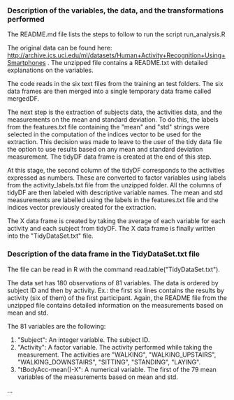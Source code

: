 ### Description of the variables, the data, and the transformations performed

The README.md file lists the steps to follow to run the script run_analysis.R

The original data can be found here: http://archive.ics.uci.edu/ml/datasets/Human+Activity+Recognition+Using+Smartphones . The unzipped file contains a README.txt with detailed explanations on the variables.

The code reads in the six text files from the training an test folders. The six data frames are then merged into a single temporary data frame called mergedDF.

The next step is the extraction of subjects data, the activities data, and the measurements on the mean and standard deviation. To do this, the labels from the features.txt file containing the "mean" and "std" strings were selected in the computation of the indices vector to be used for the extraction. This decision was made to leave to the user of the tidy data file the option to use results based on any mean and standard deviation measurement. The tidyDF data frame is created at the end of this step.

At this stage, the second column of the tidyDF corresponds to the activities expressed as numbers. These are converted to factor variables using labels from the activity_labels.txt file from the unzipped folder. All the columns of tidyDF are then labeled with descriptive variable names. The mean and std measurements are labelled using the labels in the features.txt file and the indices vector previously created for the extraction.

The X data frame is created by taking the average of each variable for each activity and each subject from tidyDF. The X data frame is finally written into the "TidyDataSet.txt" file.


### Description of the data frame in the TidyDataSet.txt file

The file can be read in R with the command read.table("TidyDataSet.txt").

The data set has 180 observations of 81 variables. The data is ordered by subject ID and then by activity. Ex.: the first six lines contains the results by activity (six of them) of the first participant. Again, the README file from the unzipped file contains detailed information on the measurements based on mean and std.

 The 81 variables are the following:

1. "Subject": An integer variable. The subject ID.
2. "Activity": A factor variable. The activity performed while taking the measurement. The activities are "WALKING", "WALKING_UPSTAIRS", "WALKING_DOWNSTAIRS", "SITTING", "STANDING", "LAYING".
3. "tBodyAcc-mean()-X": A numerical variable. The first of the 79 mean variables of the measurements based on mean and std.

...
